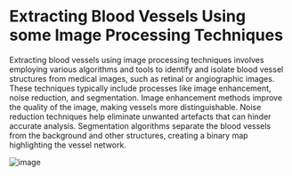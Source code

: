 # Extracting Blood Vessels Using some Image Processing Techniques

Extracting blood vessels using image processing techniques involves employing various algorithms and tools to identify and isolate blood vessel structures from medical images, such as retinal or angiographic images. 
These techniques typically include processes like image enhancement, noise reduction, and segmentation. Image enhancement methods improve the quality of the image, making vessels more distinguishable. 
Noise reduction techniques help eliminate unwanted artefacts that can hinder accurate analysis. 
Segmentation algorithms separate the blood vessels from the background and other structures, creating a binary map highlighting the vessel network.

![image](https://github.com/Hirusha99/imageProcessing-bloodVesselExtraction/assets/73214896/80fe07f5-54f4-4aca-b518-31ba3feb2b52)
